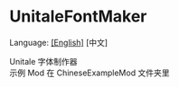 # UnitaleFontMaker
Language: [[English]](https://github.com/XcantloadX/UnitaleFontMaker/blob/master/README.md) [中文]  

Unitale 字体制作器  
示例 Mod 在 ChineseExampleMod 文件夹里
